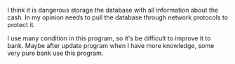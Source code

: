 I think it is dangerous storage the database with all information about the cash.
In my opinion needs to pull the database through network protocols to protect it.

I use many condition in this program, so it's be difficult to improve it to bank.
Maybe after update program when I have more knowledge, some very pure bank use this program.
